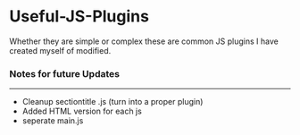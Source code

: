 # Useful-JS-Plugins
Whether they are simple or complex these are common JS plugins I have created myself of modified. 

### Notes for future Updates
------------------------------
+ Cleanup sectiontitle .js (turn into a proper plugin)
+ Added HTML version for each js
+ seperate main.js